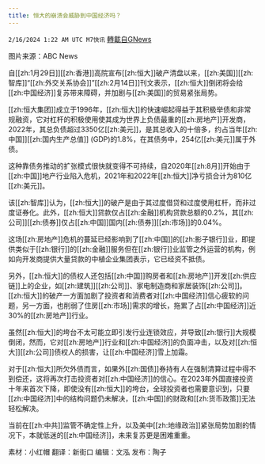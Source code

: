 ```yaml
---
title: 恒大的崩溃会威胁到中国经济吗？
---
```

`2/16/2024 1:22 AM UTC M7快讯` [轉載自GNews](https://gnews.org/articles/2312646)

图片来源：ABC News

自[[zh:1月29日]][[zh:香港]]高院宣布[[zh:恒大]]破产清盘以来，[[zh:美国]][[zh:智库]]“[[zh:外交关系协会]]”[[zh:2月14日]]刊文表示，[[zh:恒大]]倒闭将会给[[zh:中国经济]]复苏带来障碍，并加剧与[[zh:美国]]的贸易紧张局势。

[[zh:恒大集团]]成立于1996年，[[zh:恒大]]的快速崛起得益于其积极举债和非常规融资，它对杠杆的积极使用使其成为世界上负债最重的[[zh:房地产]]开发商，2022年，其总负债超过3350亿[[zh:美元]]，是其总收入的十倍多，约占当年[[zh:中国]][[zh:国内生产总值]] (GDP)的1.8%，在其债务中，254亿[[zh:美元]]属于外债。

这种靠债务推动的扩张模式很快就变得不可持续，自2020年[[zh:8月]]开始由于[[zh:中国]]地产行业陷入危机，2021年和2022年[[zh:恒大]]净亏损合计为810亿[[zh:美元]]。

该[[zh:智库]]认为，[[zh:恒大]]的破产是由于其过度借贷和过度使用杠杆，而非过度证券化。此外，[[zh:恒大]]贷款仅占[[zh:金融]]机构贷款总额的0.2%，其[[zh:公司]][[zh:债券]]仅占[[zh:中国]]国内[[zh:债券]][[zh:市场]]的0.04%。

这场[[zh:房地产]]危机的蔓延已经影响到了[[zh:中国]]的[[zh:影子银行]]业，即提供类似于[[zh:银行]]的[[zh:金融]]服务但在[[zh:银行]]业监管之外运营的机构，例如向开发商提供大量贷款的中植企业集团表示，它已经资不抵债。

另外，[[zh:恒大]]的债权人还包括[[zh:中国]]购房者和[[zh:房地产]]开发[[zh:供应链]]上的企业，如[[zh:建筑]][[zh:公司]]、家电制造商和家居装饰[[zh:公司]]。[[zh:恒大]]的破产一方面加剧了投资者和消费者对[[zh:中国经济]]信心疲软的问题，另一方面，也削弱了住房[[zh:市场]]需求的增长，拖累了占[[zh:中国经济]]近30%的[[zh:房地产]]行业。

虽然[[zh:恒大]]的垮台不太可能立即引发行业连锁效应，并导致[[zh:银行]]大规模倒闭，然而，它对[[zh:房地产]]行业和[[zh:中国经济]]的负面冲击，以及对[[zh:恒大]][[zh:公司]]债权人的损害，让[[zh:中国经济]]雪上加霜。

对于[[zh:恒大]]所欠外债而言，如果外[[zh:国债]]券持有人在强制清算过程中得不到偿还，这将再次打击投资者对[[zh:中国经济]]的信心。在2023年外国直接投资十年来首次下降，即使没有[[zh:恒大]]的垮台，全球投资者也需要意识到，只要[[zh:中国经济]]中的结构问题仍未解决，[[zh:中国]]的财政和[[zh:货币政策]]无法轻松解决。

当前在[[zh:中共]]监管不确定性上升，以及美中[[zh:地缘政治]]紧张局势加剧的情况下，本就低迷的[[zh:中国经济]]，未来复苏更是困难重重。
           
       
素材：小红帽  翻译：新街口  编辑：文泓  发布：陶子

